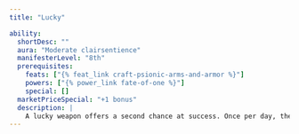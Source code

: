 ```yaml
---
title: "Lucky"

ability:
  shortDesc: ""
  aura: "Moderate clairsentience"
  manifesterLevel: "8th"
  prerequisites:
    feats: ["{% feat_link craft-psionic-arms-and-armor %}"]
    powers: ["{% power_link fate-of-one %}"]
    special: []
  marketPriceSpecial: "+1 bonus"
  description: |
    A lucky weapon offers a second chance at success. Once per day, the wielder can reroll a failed attack roll (whether a single attack or one in a series of multiple attacks) as a free action. The rerolled attack uses the same bonuses or penalties as the missed roll.
---
```

